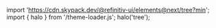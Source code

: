 <!--
type: template
name: tree
-->

import 'https://cdn.skypack.dev/@refinitiv-ui/elements@next/tree?min';
import { halo } from '/theme-loader.js';
halo('tree');